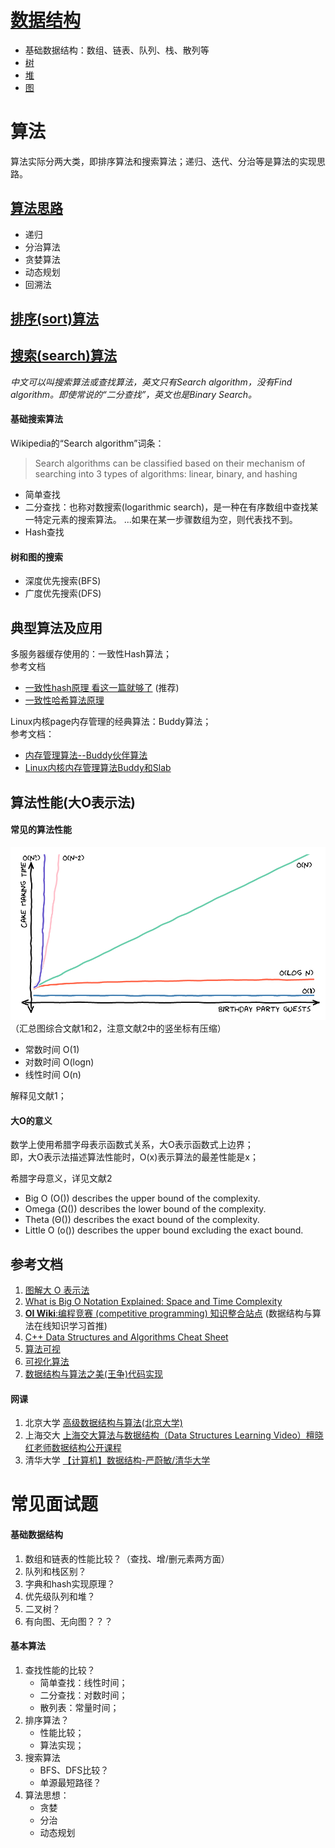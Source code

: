 
# [数据结构](data_struct.md)
- 基础数据结构：数组、链表、队列、栈、散列等
- [树](trees.md)
- [堆](heap.md)
- [图](graph.md)

# 算法
算法实际分两大类，即排序算法和搜索算法；递归、迭代、分治等是算法的实现思路。

## [算法思路](base_algo.md)
- 递归
- 分治算法
- 贪婪算法
- 动态规划
- 回溯法

## [排序(sort)算法](sort.md)

## [搜索(search)算法](search.md)
*中文可以叫搜索算法或查找算法，英文只有Search algorithm，没有Find algorithm。即使常说的“二分查找”，英文也是Binary Search。*

#### 基础搜索算法
Wikipedia的“Search algorithm”词条：
> Search algorithms can be classified based on their mechanism of searching into 3 types of algorithms: linear, binary, and hashing

- 简单查找
- 二分查找：也称对数搜索(logarithmic search)，是一种在有序数组中查找某一特定元素的搜索算法。 ...如果在某一步骤数组为空，则代表找不到。
- Hash查找

#### 树和图的搜索
- 深度优先搜索(BFS)
- 广度优先搜索(DFS)

## 典型算法及应用
多服务器缓存使用的：一致性Hash算法；  
参考文档
- [一致性hash原理 看这一篇就够了](https://www.cnblogs.com/onehm/p/14957078.html) (推荐)
- [一致性哈希算法原理](https://www.cnblogs.com/lpfuture/p/5796398.html)

Linux内核page内存管理的经典算法：Buddy算法；  
参考文档：
- [内存管理算法--Buddy伙伴算法](https://blog.csdn.net/orange_os/article/details/7392986)
- [Linux内核内存管理算法Buddy和Slab](https://zhuanlan.zhihu.com/p/36140017)

## 算法性能(大O表示法)
#### 常见的算法性能
![perf](../images/algo_perf.png)  
（汇总图综合文献1和2，注意文献2中的竖坐标有压缩）

- 常数时间 O(1)
- 对数时间 O(logn)
- 线性时间 O(n)

解释见文献1；
#### 大O的意义
数学上使用希腊字母表示函数式关系，大O表示函数式上边界；  
即，大O表示法描述算法性能时，O(x)表示算法的最差性能是x；

希腊字母意义，详见文献2
- Big O (O()) describes the upper bound of the complexity.
- Omega (Ω()) describes the lower bound of the complexity.
- Theta (Θ()) describes the exact bound of the complexity.
- Little O (o()) describes the upper bound excluding the exact bound.

## 参考文档
1. [图解大 O 表示法](https://chinese.freecodecamp.org/news/big-o-notation/)
2. [What is Big O Notation Explained: Space and Time Complexity](https://www.freecodecamp.org/news/big-o-notation-why-it-matters-and-why-it-doesnt-1674cfa8a23c/)
3. [**OI Wiki**:编程竞赛 (competitive programming) 知识整合站点](https://oi-wiki.org/basic/) (数据结构与算法在线知识学习首推)
4. [C++ Data Structures and Algorithms Cheat Sheet](https://github.com/gibsjose/cpp-cheat-sheet/blob/master/Data%20Structures%20and%20Algorithms.md)
5. [算法可视](https://algorithm-visualizer.org)
6. [可视化算法](https://visualgo.net/en)
7. [数据结构与算法之美(王争)代码实现](https://github.com/wangzheng0822/algo)

#### 网课
1. 北京大学 [高级数据结构与算法(北京大学)](https://www.bilibili.com/video/BV1Wx411U7Ls?p=1)
2. 上海交大 [上海交大算法与数据结构（Data Structures Learning Video）檀晓红老师数据结构公开课程](https://www.bilibili.com/video/BV13W411W7KP?p=1)
3. 清华大学 [【计算机】数据结构-严蔚敏/清华大学](https://www.bilibili.com/video/BV1db411Y7Lm?p=1)

# 常见面试题
#### 基础数据结构
1. 数组和链表的性能比较？（查找、增/删元素两方面）
2. 队列和栈区别？
3. 字典和hash实现原理？
4. 优先级队列和堆？
5. 二叉树？
6. 有向图、无向图？？？
#### 基本算法
1. 查找性能的比较？ 
   - 简单查找：线性时间；
   - 二分查找：对数时间；
   - 散列表：常量时间；
2. 排序算法？
   - 性能比较；
   - 算法实现；
3. 搜索算法
   - BFS、DFS比较？
   - 单源最短路径？
4. 算法思想：
   - 贪婪
   - 分治
   - 动态规划 
